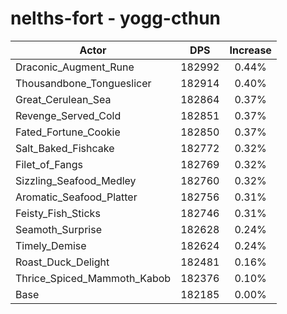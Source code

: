 # nelths-fort - yogg-cthun
| Actor | DPS | Increase |
|---|:---:|:---:|
|Draconic_Augment_Rune|182992|0.44%|
|Thousandbone_Tongueslicer|182914|0.40%|
|Great_Cerulean_Sea|182864|0.37%|
|Revenge_Served_Cold|182851|0.37%|
|Fated_Fortune_Cookie|182850|0.37%|
|Salt_Baked_Fishcake|182772|0.32%|
|Filet_of_Fangs|182769|0.32%|
|Sizzling_Seafood_Medley|182760|0.32%|
|Aromatic_Seafood_Platter|182756|0.31%|
|Feisty_Fish_Sticks|182746|0.31%|
|Seamoth_Surprise|182628|0.24%|
|Timely_Demise|182624|0.24%|
|Roast_Duck_Delight|182481|0.16%|
|Thrice_Spiced_Mammoth_Kabob|182376|0.10%|
|Base|182185|0.00%|
